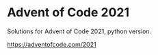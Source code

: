 # Advent of Code 2021

Solutions for Advent of Code 2021, python version.

https://adventofcode.com/2021